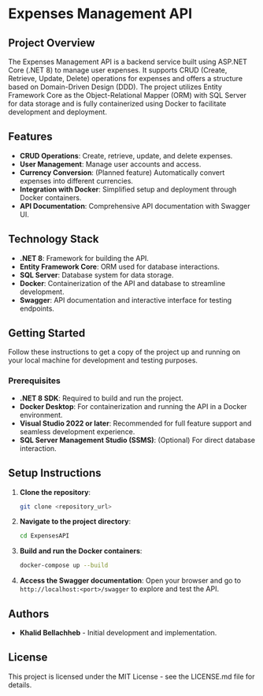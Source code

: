 **Expenses Management API**
===========================

**Project Overview**
--------------------

The Expenses Management API is a backend service built using ASP.NET Core (.NET 8) to manage user expenses. It supports CRUD (Create, Retrieve, Update, Delete) operations for expenses and offers a structure based on Domain-Driven Design (DDD). The project utilizes Entity Framework Core as the Object-Relational Mapper (ORM) with SQL Server for data storage and is fully containerized using Docker to facilitate development and deployment.

**Features**
------------

* **CRUD Operations**: Create, retrieve, update, and delete expenses.
* **User Management**: Manage user accounts and access.
* **Currency Conversion**: (Planned feature) Automatically convert expenses into different currencies.
* **Integration with Docker**: Simplified setup and deployment through Docker containers.
* **API Documentation**: Comprehensive API documentation with Swagger UI.

**Technology Stack**
--------------------

* **.NET 8**: Framework for building the API.
* **Entity Framework Core**: ORM used for database interactions.
* **SQL Server**: Database system for data storage.
* **Docker**: Containerization of the API and database to streamline development.
* **Swagger**: API documentation and interactive interface for testing endpoints.

**Getting Started**
-------------------

Follow these instructions to get a copy of the project up and running on your local machine for development and testing purposes.

### **Prerequisites**

* **.NET 8 SDK**: Required to build and run the project.
* **Docker Desktop**: For containerization and running the API in a Docker environment.
* **Visual Studio 2022 or later**: Recommended for full feature support and seamless development experience.
* **SQL Server Management Studio (SSMS)**: (Optional) For direct database interaction.

**Setup Instructions**
----------------------

1. **Clone the repository**:
    
    ```bash
    git clone <repository_url>
    ```
    
2. **Navigate to the project directory**:
    
    ```bash
    cd ExpensesAPI
    ```
    
3. **Build and run the Docker containers**:
    
    ```bash
    docker-compose up --build
    ```
    
4. **Access the Swagger documentation**: Open your browser and go to `http://localhost:<port>/swagger` to explore and test the API.

**Authors**
-----------

* **Khalid Bellachheb** - Initial development and implementation.

**License**
-----------

This project is licensed under the MIT License - see the LICENSE.md file for details.
